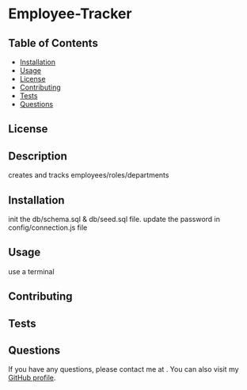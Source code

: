   # Employee-Tracker

  ## Table of Contents

  - [Installation](#installation)
  - [Usage](#usage)
  - [License](#license)
  - [Contributing](#contributing)
  - [Tests](#tests)
  - [Questions](#questions)

  ## License

  ## Description
  creates and tracks employees/roles/departments

  ## Installation
  init the db/schema.sql & db/seed.sql file. update the password in config/connection.js file

  ## Usage
  use a terminal

  ## Contributing
  

  ## Tests
  

  ## Questions
  If you have any questions, please contact me at . You can also visit my [GitHub profile](https://github.com/PhishWasHere/).
  